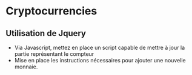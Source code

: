 # Cryptocurrencies
## Utilisation de Jquery
- Via Javascript, mettez en place un script capable de mettre à jour la partie représentant le compteur
- Mise en place les instructions nécessaires pour ajouter une nouvelle monnaie. 
